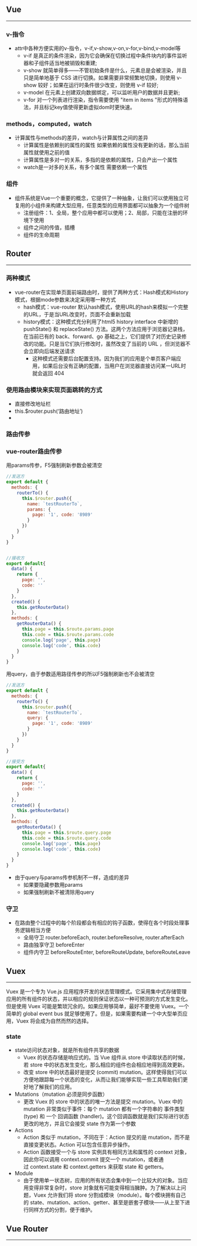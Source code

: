 ## Vue 
---
### v-指令
- attr中各种方便实用的v-指令，v-if,v-show,v-on,v-for,v-bind,v-model等
   - v-if 是真正的条件渲染，因为它会确保在切换过程中条件块内的事件监听器和子组件适当地被销毁和重建;
   - v-show 就简单得多——不管初始条件是什么，元素总是会被渲染，并且只是简单地基于 CSS 进行切换。如果需要非常频繁地切换，则使用 v-show 较好；如果在运行时条件很少改变，则使用 v-if 较好;
   - v-model 在元素上创建双向数据绑定，可以监听用户的数据并且更新;
   - v-for 对一个列表进行渲染，指令需要使用 "item in items "形式的特殊语法，并且标记key值使得更新虚拟dom时更快速。

### methods，computed，watch
- 计算属性与methods的差异，watch与计算属性之间的差异
   - 计算属性是依赖别的属性的属性 如果依赖的属性没有更新的话，那么当前属性就使用之前的值
   - 计算属性是多对一的关系，多指的是依赖的属性，只会产出一个属性
   - watch是一对多的关系，有多个属性 需要依赖一个属性

### 组件
- 组件系统是Vue一个重要的概念，它提供了一种抽象，让我们可以使用独立可复用的小组件来构建大型应用，任意类型的应用界面都可以抽象为一个组件树
   - 注册组件：1、全局，整个应用中都可以使用；2、局部，只能在注册的环境下使用
   - 组件之间的传值，插槽
   - 组件的生命周期


## Router
---
### 两种模式
- vue-router在实现单页面前端路由时，提供了两种方式：Hash模式和History模式，根据mode参数来决定采用哪一种方式
   - hash模式：vue-router 默认hash模式，使用URL的hash来模拟一个完整的URL，于是当URL改变时，页面不会重新加载
   - history模式：这种模式充分利用了html5 history interface 中新增的 pushState() 和 replaceState() 方法。这两个方法应用于浏览器记录栈，在当前已有的 back、forward、go 基础之上，它们提供了对历史记录修改的功能。只是当它们执行修改时，虽然改变了当前的 URL ，但浏览器不会立即向后端发送请求
      - 这种模式还需要后台配置支持。因为我们的应用是个单页客户端应用，如果后台没有正确的配置，当用户在浏览器直接访问某一URL时就会返回 404

### 使用路由模块来实现页面跳转的方式
- 直接修改地址栏
- this.$router.push(‘路由地址’)
- <router-link to="路由地址"></router-link>

### 路由传参
### vue-router路由传参
用params传参，F5强制刷新参数会被清空
```js
//发送方
export default {
  methods: {
    routerTo() {
      this.$router.push({
        name: `testRouterTo`,
        params: {
          page: '1', code: '8989'
        }
      })
    }
  }
}


//接收方
export default{
  data() {
    return {
      page: '',
      code: ''
    }
  },
  created() {
    this.getRouterData()
  },
  methods: {
    getRouterData() {
      this.page = this.$route.params.page
      this.code = this.$route.params.code
      console.log('page', this.page)
      console.log('code', this.code)
    }
  }
}
```
用query，由于参数适用路径传参的所以F5强制刷新也不会被清空
```js
//发送方
export default {
  methods: {
    routerTo() {
      this.$router.push({
        name: `testRouterTo`,
        query: {
          page: '1', code: '8989'
        }
      })
    }
  }
}

//接受方
export default{
  data() {
    return {
      page: '',
      code: ''
    }
  },
  created() {
    this.getRouterData()
  },
  methods: {
    getRouterData() {
      this.page = this.$route.query.page
      this.code = this.$route.query.code
      console.log('page', this.page)
      console.log('code', this.code)
    }
  }
}
```

- 由于query与params传参机制不一样，造成的差异
   - 如果要隐藏参数用params
   - 如果强制刷新不被清除用query

### 守卫
- 在路由整个过程中的每个阶段都会有相应的钩子函数，使得在各个时段处理事务逻辑相当方便
   - 全局守卫 router.beforeEach, router.beforeResolve, router.afterEach
   - 路由独享守卫 beforeEnter
   - 组件内守卫 beforeRouteEnter, beforeRouteUpdate, beforeRouteLeave

## Vuex
---
Vuex 是一个专为 Vue.js 应用程序开发的状态管理模式。它采用集中式存储管理应用的所有组件的状态，并以相应的规则保证状态以一种可预测的方式发生变化。但是使用 Vuex 可能是繁琐冗余的。如果应用够简单，最好不要使用 Vuex。一个简单的 global event bus 就足够使用了。但是，如果需要构建一个中大型单页应用，Vuex 将会成为自然而然的选择。

### state
- state访问状态对象，就是所有组件共享的数据
   -  Vuex 的状态存储是响应式的。当 Vue 组件从 store 中读取状态的时候，若 store 中的状态发生变化，那么相应的组件也会相应地得到高效更新。
   -  改变 store 中的状态最好是提交 (commit) mutation。这样使得我们可以方便地跟踪每一个状态的变化，从而让我们能够实现一些工具帮助我们更好地了解我们的应用。
- Mutations（mutation 必须是同步函数）
   - 更改 Vuex 的 store 中的状态的唯一方法是提交 mutation。Vuex 中的 mutation 非常类似于事件：每个 mutation 都有一个字符串的 事件类型 (type) 和 一个 回调函数 (handler)。这个回调函数就是我们实际进行状态更改的地方，并且它会接受 state 作为第一个参数
- Actions
   - Action 类似于 mutation，不同在于：Action 提交的是 mutation，而不是直接变更状态。Action 可以包含任意异步操作。
   - Action 函数接受一个与 store 实例具有相同方法和属性的 context 对象，因此你可以调用 context.commit 提交一个 mutation，或者通过 context.state 和 context.getters 来获取 state 和 getters。
- Module
   - 由于使用单一状态树，应用的所有状态会集中到一个比较大的对象。当应用变得非常复杂时，store 对象就有可能变得相当臃肿。为了解决以上问题，Vuex 允许我们将 store 分割成模块（module）。每个模块拥有自己的 state、mutation、action、getter、甚至是嵌套子模块——从上至下进行同样方式的分割，便于维护。





## Vue Router
---

